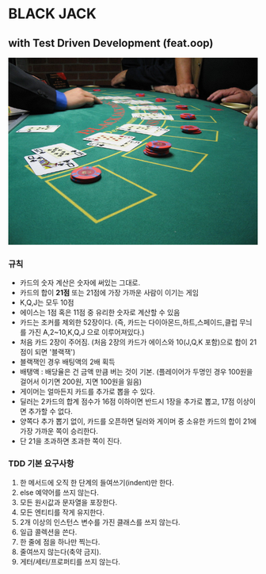 # BLACK JACK 
## with Test Driven Development (feat.oop)

![blackjack](img/blackjack.jpg)

### 규칙
- 카드의 숫자 계산은 숫자에 써있는 그대로. 
- 카드의 합이 **21점** 또는 21점에 가장 가까운 사람이 이기는 게임
- K,Q,J는 모두 10점
- 에이스는 1점 혹은 11점 중 유리한 숫자로 계산할 수 있음
- 카드는 조커를 제외한 52장이다. (즉, 카드는 다이아몬드,하트,스페이드,클럽 무늬를 가진 A,2~10,K,Q,J 으로 이루어져있다.)
- 처음 카드 2장이 주어짐. (처음 2장의 카드가 에이스와 10(J,Q,K 포함)으로 합이 21점이 되면 '블랙잭')
- 블랙잭인 경우 배팅액의 2배 획득
- 배탱액 : 배당율은 건 금액 만큼 버는 것이 기본. (플레이어가 두명인 경우 100원을 걸어서 이기면 200원, 지면 100원을 잃음)
- 게이머는 얼마든지 카드를 추가로 뽑을 수 있다.
- 딜러는 2카드의 합계 점수가 16점 이하이면 반드시 1장을 추가로 뽑고, 17점 이상이면 추가할 수 없다.
- 양쪽다 추가 뽑기 없이, 카드를 오픈하면 딜러와 게이머 중 소유한 카드의 합이 21에 가장 가까운 쪽이 승리한다.
- 단 21을 초과하면 초과한 쪽이 진다.


### TDD 기본 요구사항

1. 한 메서드에 오직 한 단계의 들여쓰기(indent)만 한다.
1. else 예약어를 쓰지 않는다.
1. 모든 원시값과 문자열을 포장한다.
1. 모든 엔티티를 작게 유지한다.
1. 2개 이상의 인스턴스 변수를 가진 클래스를 쓰지 않는다.
1. 일급 콜렉션을 쓴다.
1. 한 줄에 점을 하나만 찍는다.
1. 줄여쓰지 않는다(축약 금지).
1. 게터/세터/프로퍼티를 쓰지 않는다.

